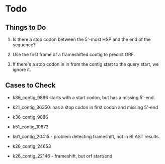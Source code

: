 # Todo

## Things to Do

1. Is there a stop codon between the 5'-most HSP and the end of the
sequence?

2. Use the first frame of a frameshifted contig to predict ORF.

3. If there's a stop codon in in from the contig start to the query start, we ignore it.

## Cases to Check


 - k36_contig_9886 starts with a start codon, but has a missing 5'-end.

 - k21_contig_36350: has a stop codon in first codon and missing 5'-end

 - k36_contig_9886

 - k51_contig_10673

 - k61_contig_20415 - problem detecting frameshift, not in BLAST results.

 - k26_contig_24653

 - k26_contig_22146 - frameshift, but orf start/end

